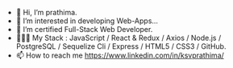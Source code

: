 - 👋 Hi, I’m prathima.
- 👀 I’m interested in developing Web-Apps...
- 🌱 I’m certified Full-Stack Web Developer.
- 👩🏻‍💻 My Stack : JavaScript / React & Redux / Axios / Node.js / PostgreSQL / Sequelize Cli / Express / HTML5 / CSS3 / GitHub.
- 📫 How to reach me https://www.linkedin.com/in/ksvprathima/

<!---
kanadamprathima/kanadamprathima is a ✨ special ✨ repository because its `README.md` (this file) appears on your GitHub profile.
You can click the Preview link to take a look at your changes.
--->
